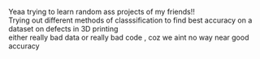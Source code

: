 Yeaa trying to learn random ass projects of my friends!!<br>
Trying out different methods of classsification to find best accuracy on a dataset on defects in 3D printing <br> either really bad data or really bad code , coz we aint no way near good accuracy
